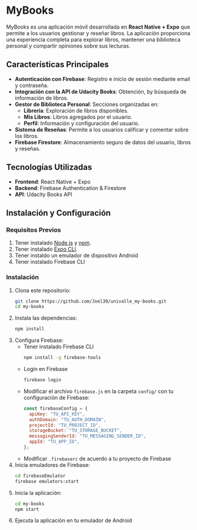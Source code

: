 # MyBooks

MyBooks es una aplicación móvil desarrollada en **React Native + Expo** que permite a los usuarios gestionar y reseñar libros. La aplicación proporciona una experiencia completa para explorar libros, mantener una biblioteca personal y compartir opiniones sobre sus lecturas.

## Características Principales

- **Autenticación con Firebase**: Registro e inicio de sesión mediante email y contraseña.
- **Integración con la API de Udacity Books**: Obtención, by búsqueda de información de libros.
- **Gestor de Biblioteca Personal**: Secciones organizadas en:
  - **Librería**: Exploración de libros disponibles.
  - **Mis Libros**: Libros agregados por el usuario.
  - **Perfil**: Información y configuración del usuario.
- **Sistema de Reseñas**: Permite a los usuarios calificar y comentar sobre los libros.
- **Firebase Firestore**: Almacenamiento seguro de datos del usuario, libros y reseñas.

## Tecnologías Utilizadas

- **Frontend**: React Native + Expo
- **Backend**: Firebase Authentication & Firestore
- **API**: Udacity Books API

## Instalación y Configuración

### Requisitos Previos
1. Tener instalado [Node.js](https://nodejs.org/) y [npm](https://www.npmjs.com/).
2. Tener instalado [Expo CLI](https://docs.expo.dev/get-started/installation/).
3. Tener instaldo un emulador de dispositivo Android
3. Tener instalado Firebase CLI

### Instalación
1. Clona este repositorio:
   ```bash
   git clone https://github.com/Joel30/univalle_my-books.git
   cd my-books
   ```
2. Instala las dependencias:
   ```bash
   npm install
   ```
3. Configura Firebase:
   - Tener instalado Firebase CLI
      ```bash
      npm install -g firebase-tools
      ```
   - Login en Firebase
      ```bash
      firebase login
      ```
   - Modificar el archivo `firebase.js` en la carpeta `config/` con tu configuración de Firebase:
     ```javascript
     const firebaseConfig = {
       apiKey: "TU_API_KEY",
       authDomain: "TU_AUTH_DOMAIN",
       projectId: "TU_PROJECT_ID",
       storageBucket: "TU_STORAGE_BUCKET",
       messagingSenderId: "TU_MESSAGING_SENDER_ID",
       appId: "TU_APP_ID",
     };
     ```
   - Modificar `.firebaserc` de acuerdo a tu proyecto de Firebase
4. Inicia emuladores de Firebase:
   ```bash
   cd firebaseEmulator
   firebase emulators:start
   ```
5. Inicia la aplicación:
   ```bash
   cd my-books
   npm start
   ```
5. Ejecuta la aplicación en tu emulador de Android

